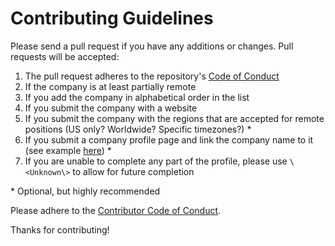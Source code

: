 # Contributing Guidelines

Please send a pull request if you have any additions or changes. Pull requests will be accepted:

1. The pull request adheres to the repository's [Code of Conduct](/CODE_OF_CONDUCT.md)
1. If the company is at least partially remote
1. If you add the company in alphabetical order in the list
1. If you submit the company with a website
1. If you submit the company with the regions that are accepted for remote positions (US only? Worldwide? Specific timezones?) \*
1. If you submit a company profile page and link the company name to it (see example [here](/company-profiles/example.md)) \*
1. If you are unable to complete any part of the profile, please use ``` \<Unknown\> ``` to allow for future completion

\* Optional, but highly recommended

Please adhere to the [Contributor Code of Conduct](CODE_OF_CONDUCT.md).

Thanks for contributing!
